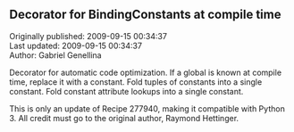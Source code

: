 ## Decorator for BindingConstants at compile time  
Originally published: 2009-09-15 00:34:37  
Last updated: 2009-09-15 00:34:37  
Author: Gabriel Genellina  
  
Decorator for automatic code optimization. If a global is known at compile time, replace it with a constant. Fold tuples of constants into a single constant. Fold constant attribute lookups into a single constant.

This is only an update of Recipe 277940, making it compatible with Python 3. All credit must go to the original author, Raymond Hettinger.
